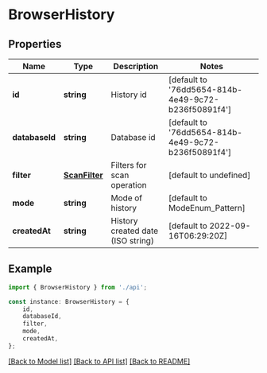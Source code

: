 # BrowserHistory


## Properties

Name | Type | Description | Notes
------------ | ------------- | ------------- | -------------
**id** | **string** | History id | [default to '76dd5654-814b-4e49-9c72-b236f50891f4']
**databaseId** | **string** | Database id | [default to '76dd5654-814b-4e49-9c72-b236f50891f4']
**filter** | [**ScanFilter**](ScanFilter.md) | Filters for scan operation | [default to undefined]
**mode** | **string** | Mode of history | [default to ModeEnum_Pattern]
**createdAt** | **string** | History created date (ISO string) | [default to 2022-09-16T06:29:20Z]

## Example

```typescript
import { BrowserHistory } from './api';

const instance: BrowserHistory = {
    id,
    databaseId,
    filter,
    mode,
    createdAt,
};
```

[[Back to Model list]](../README.md#documentation-for-models) [[Back to API list]](../README.md#documentation-for-api-endpoints) [[Back to README]](../README.md)
